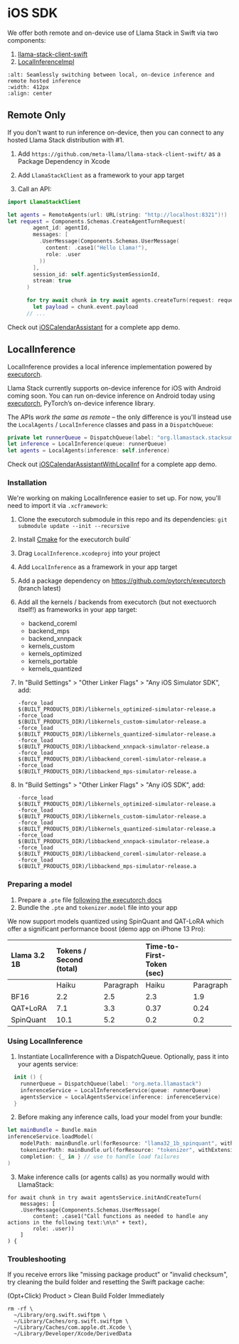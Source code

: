 # iOS SDK

We offer both remote and on-device use of Llama Stack in Swift via two components:

1. [llama-stack-client-swift](https://github.com/meta-llama/llama-stack-client-swift/)
2. [LocalInferenceImpl](https://github.com/meta-llama/llama-stack/tree/main/llama_stack/providers/inline/ios/inference)

```{image} ../../../_static/remote_or_local.gif
:alt: Seamlessly switching between local, on-device inference and remote hosted inference
:width: 412px
:align: center
```

## Remote Only

If you don't want to run inference on-device, then you can connect to any hosted Llama Stack distribution with #1.

1. Add `https://github.com/meta-llama/llama-stack-client-swift/` as a Package Dependency in Xcode

2. Add `LlamaStackClient` as a framework to your app target

3. Call an API:

```swift
import LlamaStackClient

let agents = RemoteAgents(url: URL(string: "http://localhost:8321")!)
let request = Components.Schemas.CreateAgentTurnRequest(
        agent_id: agentId,
        messages: [
          .UserMessage(Components.Schemas.UserMessage(
            content: .case1("Hello Llama!"),
            role: .user
          ))
        ],
        session_id: self.agenticSystemSessionId,
        stream: true
      )

      for try await chunk in try await agents.createTurn(request: request) {
        let payload = chunk.event.payload
      // ...
```

Check out [iOSCalendarAssistant](https://github.com/meta-llama/llama-stack-apps/tree/main/examples/ios_calendar_assistant) for a complete app demo.

## LocalInference

LocalInference provides a local inference implementation powered by [executorch](https://github.com/pytorch/executorch/).

Llama Stack currently supports on-device inference for iOS with Android coming soon. You can run on-device inference on Android today using [executorch](https://github.com/pytorch/executorch/tree/main/examples/demo-apps/android/LlamaDemo), PyTorch’s on-device inference library.

The APIs *work the same as remote* – the only difference is you'll instead use the `LocalAgents` / `LocalInference` classes and pass in a `DispatchQueue`:

```swift
private let runnerQueue = DispatchQueue(label: "org.llamastack.stacksummary")
let inference = LocalInference(queue: runnerQueue)
let agents = LocalAgents(inference: self.inference)
```

Check out [iOSCalendarAssistantWithLocalInf](https://github.com/meta-llama/llama-stack-apps/tree/main/examples/ios_calendar_assistant) for a complete app demo.

### Installation

We're working on making LocalInference easier to set up. For now, you'll need to import it via `.xcframework`:

1. Clone the executorch submodule in this repo and its dependencies: `git submodule update --init --recursive`
1. Install [Cmake](https://cmake.org/) for the executorch build`
1. Drag `LocalInference.xcodeproj` into your project
1. Add `LocalInference` as a framework in your app target
1. Add a package dependency on https://github.com/pytorch/executorch (branch latest)
1. Add all the kernels / backends from executorch (but not exectuorch itself!) as frameworks in your app target:
    - backend_coreml
    - backend_mps
    - backend_xnnpack
    - kernels_custom
    - kernels_optimized
    - kernels_portable
    - kernels_quantized
1. In "Build Settings" > "Other Linker Flags" > "Any iOS Simulator SDK", add:
    ```
    -force_load
    $(BUILT_PRODUCTS_DIR)/libkernels_optimized-simulator-release.a
    -force_load
    $(BUILT_PRODUCTS_DIR)/libkernels_custom-simulator-release.a
    -force_load
    $(BUILT_PRODUCTS_DIR)/libkernels_quantized-simulator-release.a
    -force_load
    $(BUILT_PRODUCTS_DIR)/libbackend_xnnpack-simulator-release.a
    -force_load
    $(BUILT_PRODUCTS_DIR)/libbackend_coreml-simulator-release.a
    -force_load
    $(BUILT_PRODUCTS_DIR)/libbackend_mps-simulator-release.a
    ```

1. In "Build Settings" > "Other Linker Flags" > "Any iOS SDK", add:

    ```
    -force_load
    $(BUILT_PRODUCTS_DIR)/libkernels_optimized-simulator-release.a
    -force_load
    $(BUILT_PRODUCTS_DIR)/libkernels_custom-simulator-release.a
    -force_load
    $(BUILT_PRODUCTS_DIR)/libkernels_quantized-simulator-release.a
    -force_load
    $(BUILT_PRODUCTS_DIR)/libbackend_xnnpack-simulator-release.a
    -force_load
    $(BUILT_PRODUCTS_DIR)/libbackend_coreml-simulator-release.a
    -force_load
    $(BUILT_PRODUCTS_DIR)/libbackend_mps-simulator-release.a
    ```

### Preparing a model

1. Prepare a `.pte` file [following the executorch docs](https://github.com/pytorch/executorch/blob/main/examples/models/llama/README.md#step-2-prepare-model)
2. Bundle the `.pte` and `tokenizer.model` file into your app

We now support models quantized using SpinQuant and QAT-LoRA which offer a significant performance boost (demo app on iPhone 13 Pro):


| Llama 3.2 1B | Tokens / Second (total) |  | Time-to-First-Token (sec) |  |
| :---- | :---- | :---- | :---- | :---- |
|  | Haiku | Paragraph | Haiku | Paragraph |
| BF16 | 2.2 | 2.5 | 2.3 | 1.9 |
| QAT+LoRA | 7.1 | 3.3 | 0.37 | 0.24 |
| SpinQuant | 10.1 | 5.2 | 0.2 | 0.2 |


### Using LocalInference

1. Instantiate LocalInference with a DispatchQueue. Optionally, pass it into your agents service:

```swift
  init () {
    runnerQueue = DispatchQueue(label: "org.meta.llamastack")
    inferenceService = LocalInferenceService(queue: runnerQueue)
    agentsService = LocalAgentsService(inference: inferenceService)
  }
```

2. Before making any inference calls, load your model from your bundle:

```swift
let mainBundle = Bundle.main
inferenceService.loadModel(
    modelPath: mainBundle.url(forResource: "llama32_1b_spinquant", withExtension: "pte"),
    tokenizerPath: mainBundle.url(forResource: "tokenizer", withExtension: "model"),
    completion: {_ in } // use to handle load failures
)
```

3. Make inference calls (or agents calls) as you normally would with LlamaStack:

```
for await chunk in try await agentsService.initAndCreateTurn(
    messages: [
    .UserMessage(Components.Schemas.UserMessage(
        content: .case1("Call functions as needed to handle any actions in the following text:\n\n" + text),
        role: .user))
    ]
) {
```

### Troubleshooting

If you receive errors like "missing package product" or "invalid checksum", try cleaning the build folder and resetting the Swift package cache:

(Opt+Click) Product > Clean Build Folder Immediately

```
rm -rf \
  ~/Library/org.swift.swiftpm \
  ~/Library/Caches/org.swift.swiftpm \
  ~/Library/Caches/com.apple.dt.Xcode \
  ~/Library/Developer/Xcode/DerivedData
```
